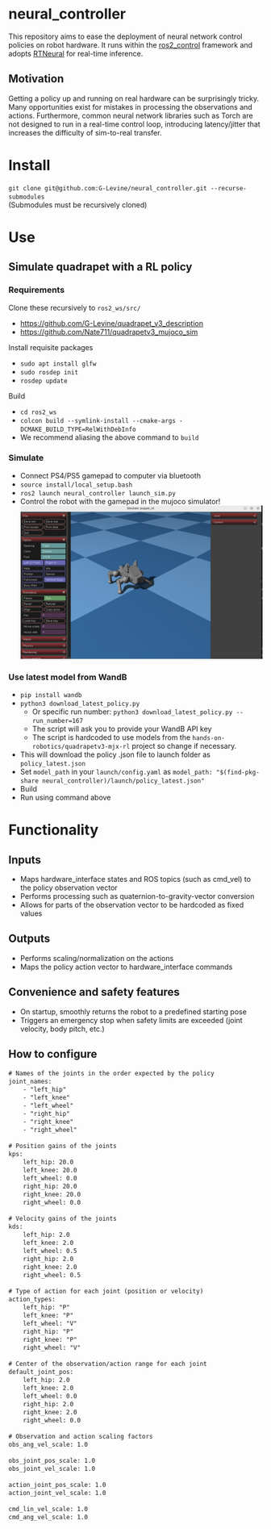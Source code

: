 # neural_controller
This repository aims to ease the deployment of neural network control policies on robot hardware. It runs within the [ros2_control](https://github.com/ros-controls/ros2_control) framework and adopts [RTNeural](https://github.com/jatinchowdhury18/RTNeural) for real-time inference.

## Motivation
Getting a policy up and running on real hardware can be surprisingly tricky. Many opportunities exist for mistakes in processing the observations and actions. 
Furthermore, common neural network libraries such as Torch are not designed to run in a real-time control loop, introducing latency/jitter that increases the difficulty of sim-to-real transfer. 

# Install
`git clone git@github.com:G-Levine/neural_controller.git --recurse-submodules` \
(Submodules must be recursively cloned)

# Use

## Simulate quadrapet with a RL policy
### Requirements
Clone these recursively to `ros2_ws/src/`
* https://github.com/G-Levine/quadrapet_v3_description
* https://github.com/Nate711/quadrapetv3_mujoco_sim

Install requisite packages
* `sudo apt install glfw`
* `sudo rosdep init`
* `rosdep update`

Build
* `cd ros2_ws`
* `colcon build --symlink-install --cmake-args -DCMAKE_BUILD_TYPE=RelWithDebInfo`
* We recommend aliasing the above command to `build`

### Simulate
* Connect PS4/PS5 gamepad to computer via bluetooth
* `source install/local_setup.bash`
* `ros2 launch neural_controller launch_sim.py`
* Control the robot with the gamepad in the mujoco simulator!
![Simulation Screenshot](sim_screenshot.png)


### Use latest model from WandB
* `pip install wandb`
* `python3 download_latest_policy.py`
   * Or specific run number: `python3 download_latest_policy.py --run_number=167`
   * The script will ask you to provide your WandB API key
   * The script is hardcoded to use models from the `hands-on-robotics/quadrapetv3-mjx-rl` project so change if necessary.
* This will download the policy .json file to launch folder as `policy_latest.json`
* Set `model_path` in your `launch/config.yaml` as `model_path: "$(find-pkg-share neural_controller)/launch/policy_latest.json"`
* Build 
* Run using command above

# Functionality
## Inputs
- Maps hardware_interface states and ROS topics (such as cmd_vel) to the policy observation vector
- Performs processing such as quaternion-to-gravity-vector conversion
- Allows for parts of the observation vector to be hardcoded as fixed values

## Outputs
- Performs scaling/normalization on the actions
- Maps the policy action vector to hardware_interface commands

## Convenience and safety features
- On startup, smoothly returns the robot to a predefined starting pose
- Triggers an emergency stop when safety limits are exceeded (joint velocity, body pitch, etc.)

## How to configure
```
# Names of the joints in the order expected by the policy
joint_names:
    - "left_hip"
    - "left_knee"
    - "left_wheel"
    - "right_hip"
    - "right_knee"
    - "right_wheel"

# Position gains of the joints
kps:
    left_hip: 20.0
    left_knee: 20.0
    left_wheel: 0.0
    right_hip: 20.0
    right_knee: 20.0
    right_wheel: 0.0

# Velocity gains of the joints
kds:
    left_hip: 2.0
    left_knee: 2.0
    left_wheel: 0.5
    right_hip: 2.0
    right_knee: 2.0
    right_wheel: 0.5

# Type of action for each joint (position or velocity)
action_types:
    left_hip: "P"
    left_knee: "P"
    left_wheel: "V"
    right_hip: "P"
    right_knee: "P"
    right_wheel: "V"

# Center of the observation/action range for each joint
default_joint_pos:
    left_hip: 2.0
    left_knee: 2.0
    left_wheel: 0.0
    right_hip: 2.0
    right_knee: 2.0
    right_wheel: 0.0

# Observation and action scaling factors
obs_ang_vel_scale: 1.0

obs_joint_pos_scale: 1.0
obs_joint_vel_scale: 1.0

action_joint_pos_scale: 1.0
action_joint_vel_scale: 1.0

cmd_lin_vel_scale: 1.0
cmd_ang_vel_scale: 1.0
```